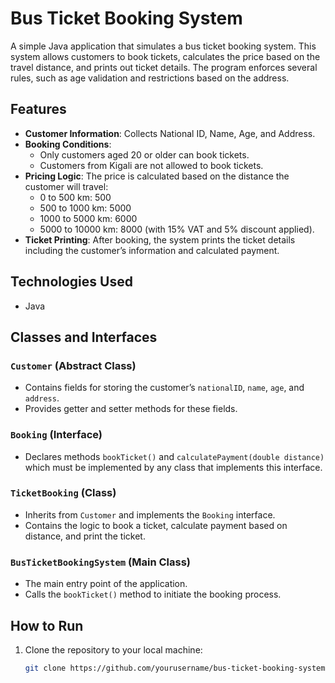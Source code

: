 # Bus Ticket Booking System

A simple Java application that simulates a bus ticket booking system. This system allows customers to book tickets, calculates the price based on the travel distance, and prints out ticket details. The program enforces several rules, such as age validation and restrictions based on the address.

## Features

- **Customer Information**: Collects National ID, Name, Age, and Address.
- **Booking Conditions**: 
  - Only customers aged 20 or older can book tickets.
  - Customers from Kigali are not allowed to book tickets.
- **Pricing Logic**: The price is calculated based on the distance the customer will travel:
  - 0 to 500 km: 500
  - 500 to 1000 km: 5000
  - 1000 to 5000 km: 6000
  - 5000 to 10000 km: 8000 (with 15% VAT and 5% discount applied).
- **Ticket Printing**: After booking, the system prints the ticket details including the customer’s information and calculated payment.

## Technologies Used

- Java

## Classes and Interfaces

### `Customer` (Abstract Class)
- Contains fields for storing the customer’s `nationalID`, `name`, `age`, and `address`.
- Provides getter and setter methods for these fields.

### `Booking` (Interface)
- Declares methods `bookTicket()` and `calculatePayment(double distance)` which must be implemented by any class that implements this interface.

### `TicketBooking` (Class)
- Inherits from `Customer` and implements the `Booking` interface.
- Contains the logic to book a ticket, calculate payment based on distance, and print the ticket.

### `BusTicketBookingSystem` (Main Class)
- The main entry point of the application.
- Calls the `bookTicket()` method to initiate the booking process.

## How to Run

1. Clone the repository to your local machine:
   ```bash
   git clone https://github.com/yourusername/bus-ticket-booking-system.git

